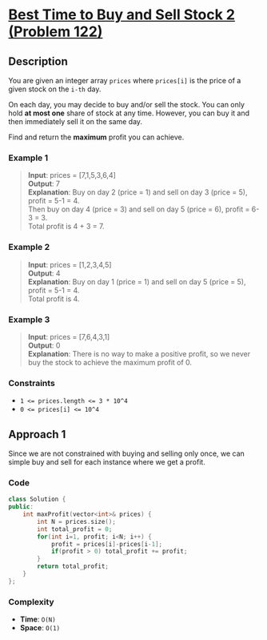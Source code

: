 # [Best Time to Buy and Sell Stock 2 (Problem 122)](https://leetcode.com/problems/best-time-to-buy-and-sell-stock-ii/)

## Description

You are given an integer array `prices` where `prices[i]` is the price of a
given stock on the `i-th` day.

On each day, you may decide to buy and/or sell the stock. You can only hold **at
most one** share of stock at any time. However, you can buy it and then
immediately sell it on the same day.

Find and return the **maximum** profit you can achieve.

### Example 1

> **Input**: prices = [7,1,5,3,6,4]  
> **Output**: 7  
> **Explanation**: Buy on day 2 (price = 1) and sell on day 3 (price = 5),
> profit = 5-1 = 4.  
> Then buy on day 4 (price = 3) and sell on day 5 (price = 6), profit = 6-3
> = 3.  
> Total profit is 4 + 3 = 7.

### Example 2

> **Input**: prices = [1,2,3,4,5]  
> **Output**: 4  
> **Explanation**: Buy on day 1 (price = 1) and sell on day 5 (price = 5),
> profit = 5-1 = 4.  
> Total profit is 4.

### Example 3

> **Input**: prices = [7,6,4,3,1]  
> **Output**: 0  
> **Explanation**: There is no way to make a positive profit, so we never buy
> the stock to achieve the maximum profit of 0.

### Constraints

* `1 <= prices.length <= 3 * 10^4`
* `0 <= prices[i] <= 10^4`

## Approach 1

Since we are not constrained with buying and selling only once, we can simple buy and sell for each instance where we get a profit.

### Code
```cpp
class Solution {
public:
    int maxProfit(vector<int>& prices) {
        int N = prices.size();
        int total_profit = 0;
        for(int i=1, profit; i<N; i++) {
            profit = prices[i]-prices[i-1];
            if(profit > 0) total_profit += profit;
        }
        return total_profit;
    }
};
```

### Complexity

* **Time**: `O(N)`
* **Space**: `O(1)`
